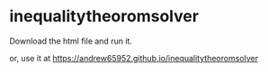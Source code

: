 # inequalitytheoromsolver

Download the html file and run it.


or, use it at https://andrew65952.github.io/inequalitytheoromsolver 
